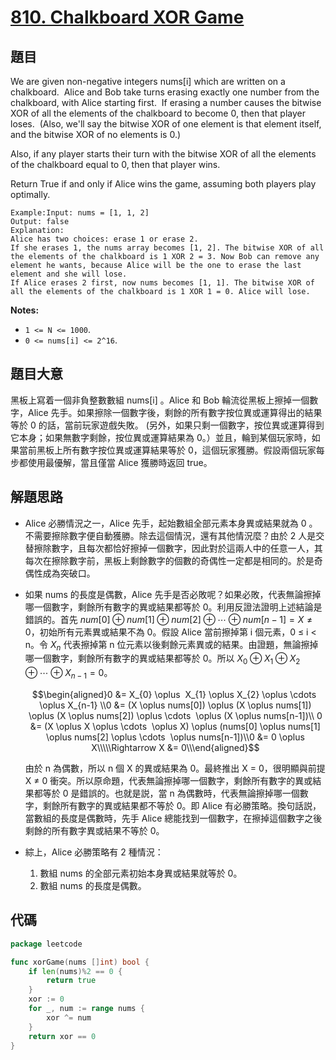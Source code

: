# [810. Chalkboard XOR Game](https://leetcode.com/problems/chalkboard-xor-game/)


## 題目

We are given non-negative integers nums[i] which are written on a chalkboard.  Alice and Bob take turns erasing exactly one number from the chalkboard, with Alice starting first.  If erasing a number causes the bitwise XOR of all the elements of the chalkboard to become 0, then that player loses.  (Also, we'll say the bitwise XOR of one element is that element itself, and the bitwise XOR of no elements is 0.)

Also, if any player starts their turn with the bitwise XOR of all the elements of the chalkboard equal to 0, then that player wins.

Return True if and only if Alice wins the game, assuming both players play optimally.

```
Example:Input: nums = [1, 1, 2]
Output: false
Explanation:
Alice has two choices: erase 1 or erase 2.
If she erases 1, the nums array becomes [1, 2]. The bitwise XOR of all the elements of the chalkboard is 1 XOR 2 = 3. Now Bob can remove any element he wants, because Alice will be the one to erase the last element and she will lose.
If Alice erases 2 first, now nums becomes [1, 1]. The bitwise XOR of all the elements of the chalkboard is 1 XOR 1 = 0. Alice will lose.
```

**Notes:**

- `1 <= N <= 1000`.
- `0 <= nums[i] <= 2^16`.

## 題目大意

黑板上寫着一個非負整數數組 nums[i] 。Alice 和 Bob 輪流從黑板上擦掉一個數字，Alice 先手。如果擦除一個數字後，剩餘的所有數字按位異或運算得出的結果等於 0 的話，當前玩家遊戲失敗。 (另外，如果只剩一個數字，按位異或運算得到它本身；如果無數字剩餘，按位異或運算結果為 0。）並且，輪到某個玩家時，如果當前黑板上所有數字按位異或運算結果等於 0，這個玩家獲勝。假設兩個玩家每步都使用最優解，當且僅當 Alice 獲勝時返回 true。

## 解題思路

- Alice 必勝情況之一，Alice 先手，起始數組全部元素本身異或結果就為 0 。不需要擦除數字便自動獲勝。除去這個情況，還有其他情況麼？由於 2 人是交替擦除數字，且每次都恰好擦掉一個數字，因此對於這兩人中的任意一人，其每次在擦除數字前，黑板上剩餘數字的個數的奇偶性一定都是相同的。於是奇偶性成為突破口。
- 如果 nums 的長度是偶數，Alice 先手是否必敗呢？如果必敗，代表無論擦掉哪一個數字，剩餘所有數字的異或結果都等於 0。利用反證法證明上述結論是錯誤的。首先 $num[0] \oplus num[1] \oplus num[2] \oplus \cdots \oplus num[n-1] = X ≠ 0$，初始所有元素異或結果不為 0。假設 Alice 當前擦掉第 i 個元素，0 ≤ i < n。令 $X_{n}$ 代表擦掉第 n 位元素以後剩餘元素異或的結果。由證題，無論擦掉哪一個數字，剩餘所有數字的異或結果都等於 0。所以 $X_{0} \oplus X_{1} \oplus X_{2} \oplus \cdots  \oplus X_{n-1} = 0$。

    $$\begin{aligned}0 &= X_{0} \oplus  X_{1} \oplus X_{2} \oplus \cdots  \oplus X_{n-1} \\0 &= (X \oplus nums[0]) \oplus (X \oplus nums[1]) \oplus (X \oplus nums[2]) \oplus \cdots  \oplus (X \oplus nums[n-1])\\ 0 &= (X \oplus X \oplus \cdots  \oplus X) \oplus (nums[0] \oplus nums[1] \oplus nums[2] \oplus \cdots  \oplus nums[n-1])\\0 &= 0 \oplus X\\\\\Rightarrow X &= 0\\\end{aligned}$$

    由於 n 為偶數，所以 n 個 X 的異或結果為 0。最終推出 X = 0，很明顯與前提 X ≠ 0 衝突。所以原命題，代表無論擦掉哪一個數字，剩餘所有數字的異或結果都等於 0 是錯誤的。也就是説，當 n 為偶數時，代表無論擦掉哪一個數字，剩餘所有數字的異或結果都不等於 0。即 Alice 有必勝策略。換句話説，當數組的長度是偶數時，先手 Alice 總能找到一個數字，在擦掉這個數字之後剩餘的所有數字異或結果不等於 0。

- 綜上，Alice 必勝策略有 2 種情況：
    1. 數組 nums 的全部元素初始本身異或結果就等於 0。
    2. 數組 nums 的長度是偶數。

## 代碼

```go
package leetcode

func xorGame(nums []int) bool {
	if len(nums)%2 == 0 {
		return true
	}
	xor := 0
	for _, num := range nums {
		xor ^= num
	}
	return xor == 0
}
```
